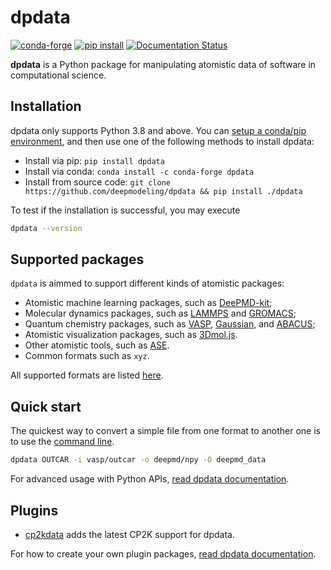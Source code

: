 # dpdata

[![conda-forge](https://img.shields.io/conda/dn/conda-forge/dpdata?color=red&label=conda-forge&logo=conda-forge)](https://anaconda.org/conda-forge/dpdata)
[![pip install](https://img.shields.io/pypi/dm/dpdata?label=pip%20install&logo=pypi)](https://pypi.org/project/dpdata)
[![Documentation Status](https://readthedocs.org/projects/dpdata/badge/)](https://dpdata.readthedocs.io/)

**dpdata** is a Python package for manipulating atomistic data of software in computational science.

## Installation

dpdata only supports Python 3.8 and above. You can [setup a conda/pip environment](https://docs.deepmodeling.com/faq/conda.html), and then use one of the following methods to install dpdata:

- Install via pip: `pip install dpdata`
- Install via conda: `conda install -c conda-forge dpdata`
- Install from source code: `git clone https://github.com/deepmodeling/dpdata && pip install ./dpdata`

To test if the installation is successful, you may execute

```bash
dpdata --version
```

## Supported packages

`dpdata` is aimmed to support different kinds of atomistic packages:

- Atomistic machine learning packages, such as [DeePMD-kit](https://github.com/deepmodeling/deepmd-kit);
- Molecular dynamics packages, such as [LAMMPS](https://github.com/lammps/lammps) and [GROMACS](https://gitlab.com/gromacs/gromacs);
- Quantum chemistry packages, such as [VASP](https://www.vasp.at/), [Gaussian](https://gaussian.com), and [ABACUS](https://github.com/deepmodeling/abacus-develop);
- Atomistic visualization packages, such as [3Dmol.js](https://3dmol.csb.pitt.edu/).
- Other atomistic tools, such as [ASE](https://gitlab.com/ase/ase).
- Common formats such as `xyz`.

All supported formats are listed [here](https://docs.deepmodeling.com/projects/dpdata/en/master/formats.html).

## Quick start

The quickest way to convert a simple file from one format to another one is to use the [command line](https://docs.deepmodeling.com/projects/dpdata/en/master/cli.html).

```sh
dpdata OUTCAR -i vasp/outcar -o deepmd/npy -O deepmd_data
```

For advanced usage with Python APIs, [read dpdata documentation](https://docs.deepmodeling.com/projects/dpdata/).

## Plugins

- [cp2kdata](https://github.com/robinzyb/cp2kdata) adds the latest CP2K support for dpdata.

For how to create your own plugin packages, [read dpdata documentation](https://docs.deepmodeling.com/projects/dpdata/).
